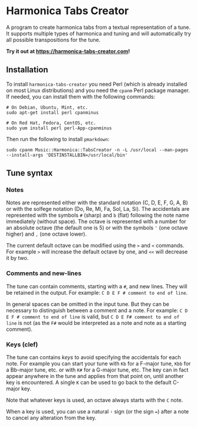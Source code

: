 # Harmonica Tabs Creator

A program to create harmonica tabs from a textual representation of a tune. It
supports multiple types of harmonica and tuning and will automatically try all
possible transpositions for the tune.

**Try it out at https://harmonica-tabs-creator.com!**

## Installation

To install `harmonica-tabs-creator` you need Perl (which is already installed on
most Linux distributions) and you need the `cpanm` Perl package manager. If
needed, you can install them with the following commands:

```shell
# On Debian, Ubuntu, Mint, etc.
sudo apt-get install perl cpanminus

# On Red Hat, Fedora, CentOS, etc.
sudo yum install perl perl-App-cpanminus
```

Then run the following to install `pmarkdown`:

```shell
sudo cpanm Music::Harmonica::TabsCreator -n -L /usr/local --man-pages --install-args 'DESTINSTALLBIN=/usr/local/bin'
```

## Tune syntax

### Notes

Notes are represented either with the standard notation (C, D, E, F, G, A, B)
or with the solfege notation (Do, Re, Mi, Fa, Sol, La, Si). The accidentals
are represented with the symbols `#` (sharp) and `b` (flat) following the note
name immediately (without space). The octave is represented with a number for an
absolute octave (the default one is 5) or with the symbols `'` (one octave
higher) and `,` (one octave lower).

The current default octave can be modified using the `>` and `<`
commands. For example `>` will increase the default octave by one, and
`<<` will decrease it by two.

### Comments and new-lines

The tune can contain comments, starting with a `#`, and new lines. They
will be retained in the output. For example: `C D E F # comment to end of line`.

In general spaces can be omitted in the input tune. But they can be necessary to
distinguish between a comment and a note. For example:
`C D E F # comment to end of line` is valid, but
`C D E F# comment to end of line` is not (as the `F#` would be interpreted as
a note and note as a starting comment).

### Keys (clef)

The tune can contains _keys_ to avoid specifying the accidentals for
each note. For example you can start your tune with `Kb` for a F-major tune,
`Kbb` for a Bb-major tune, etc. or with `K#` for a G-major tune, etc. The key
can in fact appear anywhere in the tune and applies from that point on, until
another key is encountered. A single `K` can be used to go back to the default
C-major key.

Note that whatever keys is used, an octave always starts with the `C` note.

When a key is used, you can use a natural `♮` sign (or the sign `=`) after a
note to cancel any alteration from the key.
